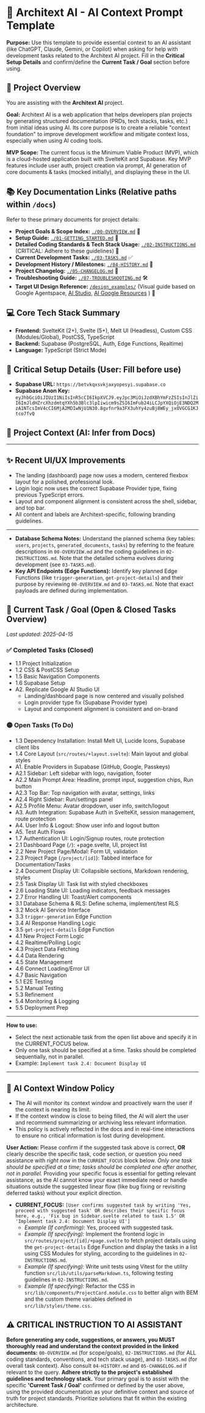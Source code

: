 # **🤖 Architext AI - AI Context Prompt Template**

**Purpose:** Use this template to provide essential context to an AI assistant (like ChatGPT, Claude, Gemini, or Copilot) when asking for help with development tasks related to the Architext AI project. Fill in the **Critical Setup Details** and confirm/define the **Current Task / Goal** section before using.

## **📌 Project Overview**

You are assisting with the **Architext AI** project.

**Goal:** Architext AI is a web application that helps developers plan projects by generating structured documentation (PRDs, tech stacks, tasks, etc.) from initial ideas using AI. Its core purpose is to create a reliable "context foundation" to improve development workflow and mitigate context loss, especially when using AI coding tools.

**MVP Scope:** The current focus is the Minimum Viable Product (MVP), which is a cloud-hosted application built with SvelteKit and Supabase. Key MVP features include user auth, project creation via prompt, AI generation of core documents & tasks (mocked initially), and displaying these in the UI.

## **📚 Key Documentation Links (Relative paths within `/docs`)**

Refer to these primary documents for project details:

* **Project Goals & Scope Index:** [`./00-OVERVIEW.md`](./00-OVERVIEW.md) 🧭
* **Setup Guide:** [`./01-GETTING_STARTED.md`](./01-GETTING_STARTED.md) 🚀
* **Detailed Coding Standards & Tech Stack Usage:** [`./02-INSTRUCTIONS.md`](./02-INSTRUCTIONS.md) (CRITICAL: Adhere to these guidelines) 📐
* **Current Development Tasks:** [`./03-TASKS.md`](./03-TASKS.md) ✅
* **Development History / Milestones:** [`./04-HISTORY.md`](./04-HISTORY.md) 📜
* **Project Changelog:** [`./05-CHANGELOG.md`](./05-CHANGELOG.md) 📢
* **Troubleshooting Guide:** [`./07-TROUBLESHOOTING.md`](./07-TROUBLESHOOTING.md) 🛠️
* **Target UI Design Reference:** [`/design_examples/`](/design_examples/) (Visual guide based on Google Agentspace, [AI Studio](https://aistudio.google.dev), [AI Google Resources](https://ai.google.dev) ) 🎨     

## **💻 Core Tech Stack Summary**

* **Frontend:** SvelteKit (2+), Svelte (5+), Melt UI (Headless), Custom CSS (Modules/Global), PostCSS, TypeScript
* **Backend:** Supabase (PostgreSQL, Auth, Edge Functions, Realtime)
* **Language:** TypeScript (Strict Mode)

## **🔑 Critical Setup Details (User: Fill before use)**

* **Supabase URL:** `https://betvkqxsvkjaxyopesyi.supabase.co`
* **Supabase Anon Key:** `eyJhbGciOiJIUzI1NiIsInR5cCI6IkpXVCJ9.eyJpc3MiOiJzdXBhYmFzZSIsInJlZiI6ImJldHZrcXhzdmtqYXh5b3Blc3lpIiwicm9sZSI6ImFub24iLCJpYXQiOjE3NDQ2MzA1NTcsImV4cCI6MjA2MDIwNjU1N30.8gvfnr9a3FX3uhYy4zuBj8WEy_jxOVGCG1KJtco7fvQ`

## **🧠 Project Context (AI: Infer from Docs)**

---

## **✨ Recent UI/UX Improvements**

- The landing (dashboard) page now uses a modern, centered flexbox layout for a polished, professional look.
- Login logic now uses the correct Supabase Provider type, fixing previous TypeScript errors.
- Layout and component alignment is consistent across the shell, sidebar, and top bar.
- All content and labels are Architext-specific, following branding guidelines.

---

* **Database Schema Notes:** Understand the planned schema (key tables: `users`, `projects`, `generated_documents`, `tasks`) by referring to the feature descriptions in `00-OVERVIEW.md` and the coding guidelines in `02-INSTRUCTIONS.md`. Note that the detailed schema evolves during development (see `03-TASKS.md`).
* **Key API Endpoints (Edge Functions):** Identify key planned Edge Functions (like `trigger-generation`, `get-project-details`) and their purpose by reviewing `00-OVERVIEW.md` and `03-TASKS.md`. Note that exact payloads are defined during implementation.

## **🎯 Current Task / Goal (Open & Closed Tasks Overview)**

_Last updated: 2025-04-15_

### ✅ Completed Tasks (Closed)
- 1.1 Project Initialization
- 1.2 CSS & PostCSS Setup
- 1.5 Basic Navigation Components
- 1.6 Supabase Setup
- A2. Replicate Google AI Studio UI
  - Landing/dashboard page is now centered and visually polished
  - Login provider type fix (Supabase Provider type)
  - Layout and component alignment is consistent and on-brand

### 🟡 Open Tasks (To Do)
- 1.3 Dependency Installation: Install Melt UI, Lucide Icons, Supabase client libs
- 1.4 Core Layout (`src/routes/+layout.svelte`): Main layout and global styles
- A1. Enable Providers in Supabase (GitHub, Google, Passkeys)
- A2.1 Sidebar: Left sidebar with logo, navigation, footer
- A2.2 Main Prompt Area: Headline, prompt input, suggestion chips, Run button
- A2.3 Top Bar: Top navigation with avatar, settings, links
- A2.4 Right Sidebar: Run/settings panel
- A2.5 Profile Menu: Avatar dropdown, user info, switch/logout
- A3. Auth Integration: Supabase Auth in SvelteKit, session management, route protection
- A4. User Info & Logout: Show user info and logout button
- A5. Test Auth Flows
- 1.7 Authentication UI: Login/Signup routes, route protection
- 2.1 Dashboard Page (`/`): +page.svelte, UI, project list
- 2.2 New Project Page/Modal: Form UI, validation
- 2.3 Project Page (`/project/[id]`): Tabbed interface for Documentation/Tasks
- 2.4 Document Display UI: Collapsible sections, Markdown rendering, styles
- 2.5 Task Display UI: Task list with styled checkboxes
- 2.6 Loading State UI: Loading indicators, feedback messages
- 2.7 Error Handling UI: Toast/Alert components
- 3.1 Database Schema & RLS: Define schema, implement/test RLS
- 3.2 Mock AI Service Interface
- 3.3 `trigger-generation` Edge Function
- 3.4 AI Response Handling Logic
- 3.5 `get-project-details` Edge Function
- 4.1 New Project Form Logic
- 4.2 Realtime/Polling Logic
- 4.3 Project Data Fetching
- 4.4 Data Rendering
- 4.5 State Management
- 4.6 Connect Loading/Error UI
- 4.7 Basic Navigation
- 5.1 E2E Testing
- 5.2 Manual Testing
- 5.3 Refinement
- 5.4 Monitoring & Logging
- 5.5 Deployment Prep

---

**How to use:**
- Select the next actionable task from the open list above and specify it in the CURRENT_FOCUS below.
- Only one task should be specified at a time. Tasks should be completed sequentially, not in parallel.
- Example: `Implement task 2.4: Document Display UI`

---

## **🧠 AI Context Window Policy**

- The AI will monitor its context window and proactively warn the user if the context is nearing its limit.
- If the context window is close to being filled, the AI will alert the user and recommend summarizing or archiving less relevant information.
- This policy is actively reflected in the docs and in real-time interactions to ensure no critical information is lost during development.

**User Action:** Please confirm if the suggested task above is correct, **OR** clearly describe the specific task, code section, or question you need assistance with *right now* in the `CURRENT_FOCUS` block below. _Only one task should be specified at a time; tasks should be completed one after another, not in parallel._ Providing your specific focus is essential for getting relevant assistance, as the AI cannot know your exact immediate need or handle situations outside the suggested linear flow (like bug fixing or revisiting deferred tasks) without your explicit direction.

* **CURRENT\_FOCUS:** `[User confirms suggested task by writing 'Yes, proceed with suggested task' OR describes their specific focus here, e.g., 'Fix bug in Sidebar.svelte related to task 1.5' OR 'Implement task 2.4: Document Display UI']`
    * *Example (If confirming):* Yes, proceed with suggested task.
    * *Example (If specifying):* Implement the frontend logic in `src/routes/project/[id]/+page.svelte` to fetch project details using the `get-project-details` Edge Function and display the tasks in a list using CSS Modules for styling, according to the guidelines in `02-INSTRUCTIONS.md`.
    * *Example (If specifying):* Write unit tests using Vitest for the utility function `src/lib/utils/parseMarkdown.ts`, following testing guidelines in `02-INSTRUCTIONS.md`.
    * *Example (If specifying):* Refactor the CSS in `src/lib/components/ProjectCard.module.css` to better align with BEM and the custom theme variables defined in `src/lib/styles/theme.css`.

## **⚠️ CRITICAL INSTRUCTION TO AI ASSISTANT**

**Before generating any code, suggestions, or answers, you MUST thoroughly read and understand the context provided in the linked documents:** `00-OVERVIEW.md` (for scope/goals), `02-INSTRUCTIONS.md` (for ALL coding standards, conventions, and tech stack usage), and `03-TASKS.md` (for overall task context). Also consult `04-HISTORY.md` and `05-CHANGELOG.md` if relevant to the query. **Adhere strictly to the project's established guidelines and technology stack.** Your primary goal is to assist with the specific **'Current Task / Goal'** confirmed or defined by the user above, using the provided documentation as your definitive context and source of truth for project standards. Prioritize solutions that fit within the existing architecture.